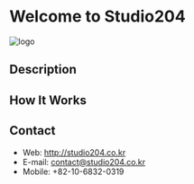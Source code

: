 # Welcome to Studio204
![logo](http://studio204.co.kr/images/logo.png)
## Description
## How It Works
## Contact
* Web: <http://studio204.co.kr>
* E-mail: contact@studio204.co.kr
* Mobile: +82-10-6832-0319
